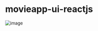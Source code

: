 # movieapp-ui-reactjs

![image](https://user-images.githubusercontent.com/68020519/189483820-8e3e1cda-4d1a-4a3a-881f-90139db515f0.png)
